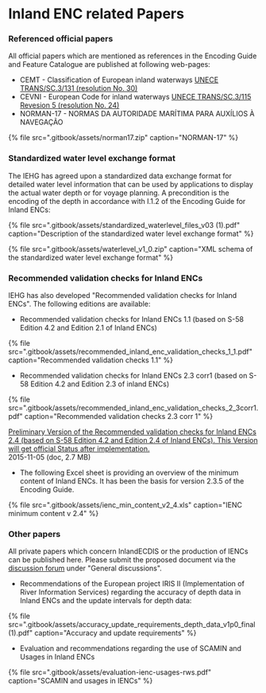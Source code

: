 # Inland ENC related Papers

### Referenced official papers

All official papers which are mentioned as references in the Encoding Guide and Feature Catalogue are published at following web-pages:

* CEMT - Classification of European inland waterways [UNECE TRANS/SC.3/131 \(resolution No. 30\)](http://www.unece.org/trans/doc/finaldocs/sc3/TRANS-SC3-131e.pdf)
* CEVNI - European Code for inland waterways [UNECE TRANS/SC.3/115 Revesion 5 \(resolution No. 24\)](http://www.unece.org/fileadmin/DAM/trans/doc/finaldocs/sc3/ECE-TRANS-SC3-115-Rev.5e_WEB.pdf)
* NORMAN-17 -  NORMAS DA AUTORIDADE MARÍTIMA PARA AUXÍLIOS À NAVEGAÇÃO

{% file src=".gitbook/assets/norman17.zip" caption="NORMAN-17" %}

### Standardized water level exchange format

The IEHG has agreed upon a standardized data exchange format for detailed water level information that can be used by applications to display the actual water depth or for voyage planning. A precondition is the encoding of the depth in accordance with I.1.2 of the Encoding Guide for Inland ENCs:

{% file src=".gitbook/assets/standardized\_waterlevel\_files\_v03 \(1\).pdf" caption="Description of the standardized water level exchange format" %}

{% file src=".gitbook/assets/waterlevel\_v1\_0.zip" caption="XML schema of the standardized water level exchange format" %}

### Recommended validation checks for Inland ENCs

IEHG has also developed "Recommended validation checks for Inland ENCs". The following editions are available:

* Recommended validation checks for Inland ENCs 1.1 \(based on S-58 Edition 4.2 and Edition 2.1 of Inland ENCs\)

{% file src=".gitbook/assets/recommended\_inland\_enc\_validation\_checks\_1\_1.pdf" caption="Recommended validation checks 1.1" %}

* Recommended validation checks for Inland ENCs 2.3 corr1 \(based on S-58 Edition 4.2 and Edition 2.3 of inland ENCs\)

{% file src=".gitbook/assets/recommended\_inland\_enc\_validation\_checks\_2\_3corr1.pdf" caption="Recommended validation checks 2.3 corr 1" %}

[Preliminary Version of the Recommended validation checks for Inland ENCs 2.4 \(based on S-58 Edition 4.2 and Edition 2.4 of Inland ENCs\). This Version will get official Status after implementation.](http://ienc.openecdis.org/files/Recommended%20Inland%20ENC%20validation%20checks_2_4_0.doc)  
 2015-11-05 \(doc, 2.7 MB\)

* The following Excel sheet is providing an overview of the minimum content of Inland ENCs. It has been the basis for version 2.3.5 of the Encoding Guide.

{% file src=".gitbook/assets/ienc\_min\_content\_v2\_4.xls" caption="IENC minimum content v 2.4" %}

### Other papers

All private papers which concern InlandECDIS or the production of IENCs can be published here. Please submit the proposed document via the [discussion forum](https://iehg.centralus.cloudapp.azure.com/login) under "General discussions".

* Recommendations of the European project IRIS II \(Implementation of River Information Services\) regarding the accuracy of depth data in Inland ENCs and the update intervals for depth data:

{% file src=".gitbook/assets/accuracy\_update\_requirements\_depth\_data\_v1p0\_final \(1\).pdf" caption="Accuracy and update requirements" %}

* Evaluation and recommendations regarding the use of SCAMIN and Usages in Inland ENCs

{% file src=".gitbook/assets/evaluation-ienc-usages-rws.pdf" caption="SCAMIN and usages in IENCs" %}

